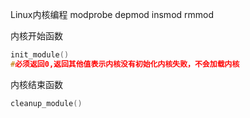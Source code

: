 
Linux内核编程
modprobe 
depmod 
insmod
rmmod


内核开始函数
```c
init_module()
#必须返回0,返回其他值表示内核没有初始化内核失败，不会加载内核
```

内核结束函数
```c
cleanup_module()
```
